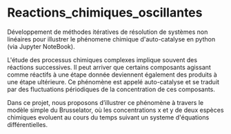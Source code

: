 # Reactions_chimiques_oscillantes
 Développement de méthodes itératives de résolution de systèmes non linéaires pour illustrer le phénomene chimique d'auto-catalyse en python (via Jupyter NoteBook). 
  
L'étude des processus chimiques complexes implique souvent des réactions successives. 
Il peut arriver que certains composants agissant comme réactifs à une étape donnée deviennent également des produits à une étape ultérieure. 
Ce phénomène est appelé auto-catalyse et se traduit par des fluctuations périodiques de la concentration de ces composants.


Dans ce projet, nous proposons d’illustrer ce phénomène à travers le modèle simple du Brusselator,
où les concentrations x et y de deux espèces chimiques evoluent au cours du temps suivant un systeme d'équations différentielles.
